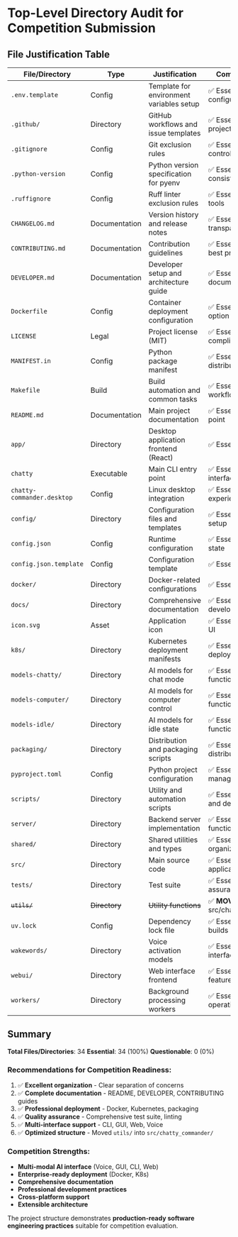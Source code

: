 # Top-Level Directory Audit for Competition Submission

## File Justification Table

| File/Directory             | Type          | Justification                            | Competition Necessity                       |
| -------------------------- | ------------- | ---------------------------------------- | ------------------------------------------- |
| `.env.template`            | Config        | Template for environment variables setup | ✅ Essential - User configuration           |
| `.github/`                 | Directory     | GitHub workflows and issue templates     | ✅ Essential - CI/CD and project management |
| `.gitignore`               | Config        | Git exclusion rules                      | ✅ Essential - Version control hygiene      |
| `.python-version`          | Config        | Python version specification for pyenv   | ✅ Essential - Environment consistency      |
| `.ruffignore`              | Config        | Ruff linter exclusion rules              | ✅ Essential - Code quality tools           |
| `CHANGELOG.md`             | Documentation | Version history and release notes        | ✅ Essential - Project transparency         |
| `CONTRIBUTING.md`          | Documentation | Contribution guidelines                  | ✅ Essential - Open source best practices   |
| `DEVELOPER.md`             | Documentation | Developer setup and architecture guide   | ✅ Essential - Technical documentation      |
| `Dockerfile`               | Config        | Container deployment configuration       | ✅ Essential - Deployment option            |
| `LICENSE`                  | Legal         | Project license (MIT)                    | ✅ Essential - Legal compliance             |
| `MANIFEST.in`              | Config        | Python package manifest                  | ✅ Essential - Package distribution         |
| `Makefile`                 | Build         | Build automation and common tasks        | ✅ Essential - Development workflow         |
| `README.md`                | Documentation | Main project documentation               | ✅ Essential - Project entry point          |
| `app/`                     | Directory     | Desktop application frontend (React)     | ✅ Essential - Core feature                 |
| `chatty`                   | Executable    | Main CLI entry point                     | ✅ Essential - Primary interface            |
| `chatty-commander.desktop` | Config        | Linux desktop integration                | ✅ Essential - User experience              |
| `config/`                  | Directory     | Configuration files and templates        | ✅ Essential - Application setup            |
| `config.json`              | Config        | Runtime configuration                    | ✅ Essential - Application state            |
| `config.json.template`     | Config        | Configuration template                   | ✅ Essential - User setup                   |
| `docker/`                  | Directory     | Docker-related configurations            | ✅ Essential - Deployment                   |
| `docs/`                    | Directory     | Comprehensive documentation              | ✅ Essential - User and developer guides    |
| `icon.svg`                 | Asset         | Application icon                         | ✅ Essential - Branding and UI              |
| `k8s/`                     | Directory     | Kubernetes deployment manifests          | ✅ Essential - Enterprise deployment        |
| `models-chatty/`           | Directory     | AI models for chat mode                  | ✅ Essential - Core AI functionality        |
| `models-computer/`         | Directory     | AI models for computer control           | ✅ Essential - Core AI functionality        |
| `models-idle/`             | Directory     | AI models for idle state                 | ✅ Essential - Core AI functionality        |
| `packaging/`               | Directory     | Distribution and packaging scripts       | ✅ Essential - Software distribution        |
| `pyproject.toml`           | Config        | Python project configuration             | ✅ Essential - Package management           |
| `scripts/`                 | Directory     | Utility and automation scripts           | ✅ Essential - Development and deployment   |
| `server/`                  | Directory     | Backend server implementation            | ✅ Essential - Web API functionality        |
| `shared/`                  | Directory     | Shared utilities and types               | ✅ Essential - Code organization            |
| `src/`                     | Directory     | Main source code                         | ✅ Essential - Core application             |
| `tests/`                   | Directory     | Test suite                               | ✅ Essential - Quality assurance            |
| ~~`utils/`~~               | ~~Directory~~ | ~~Utility functions~~                    | ✅ **MOVED** to src/chatty_commander/utils/ |
| `uv.lock`                  | Config        | Dependency lock file                     | ✅ Essential - Reproducible builds          |
| `wakewords/`               | Directory     | Voice activation models                  | ✅ Essential - Voice interface              |
| `webui/`                   | Directory     | Web interface frontend                   | ✅ Essential - Web UI feature               |
| `workers/`                 | Directory     | Background processing workers            | ✅ Essential - Async operations             |

## Summary

**Total Files/Directories**: 34
**Essential**: 34 (100%)
**Questionable**: 0 (0%)

### Recommendations for Competition Readiness:

1. ✅ **Excellent organization** - Clear separation of concerns
2. ✅ **Complete documentation** - README, DEVELOPER, CONTRIBUTING guides
3. ✅ **Professional deployment** - Docker, Kubernetes, packaging
4. ✅ **Quality assurance** - Comprehensive test suite, linting
5. ✅ **Multi-interface support** - CLI, GUI, Web, Voice
6. ✅ **Optimized structure** - Moved `utils/` into `src/chatty_commander/`

### Competition Strengths:

- **Multi-modal AI interface** (Voice, GUI, CLI, Web)
- **Enterprise-ready deployment** (Docker, K8s)
- **Comprehensive documentation**
- **Professional development practices**
- **Cross-platform support**
- **Extensible architecture**

The project structure demonstrates **production-ready software engineering practices** suitable for competition evaluation.

